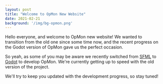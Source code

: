 ```yaml
---
layout: post
title: "Welcome to OpMon New Website"
date: 2021-02-21
background: '/img/bg-opmon.png'
---
```


Hello everyone, and welcome to OpMon new website! We wanted to transition from
the old one since some time now, and the recent progress on the Godot version of
OpMon gave us the perfect occasion.

So yeah, as some of you may be aware we recently switched from [SFML](https://www.sfml-dev.org/)
to [Godot](https://godotengine.org/) to develop OpMon. We're currently getting
up to speed with the old version of the project.

We'll try to keep you updated with the development progress, so stay tuned!
